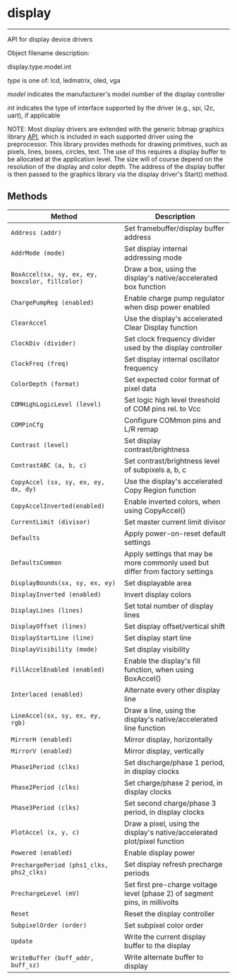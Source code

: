 # display
---------

API for display device drivers

Object filename description:

display.type.model.int

_type_ is one of: lcd, ledmatrix, oled, vga

_model_ indicates the manufacturer's model number of the display controller

_int_ indicates the type of interface supported by the driver (e.g., spi, i2c, uart), if applicable

NOTE: Most display drivers are extended with the generic bitmap graphics library [API](lib.gfx.bitmap.md), which is included in each supported driver using the preprocessor. This library provides methods for drawing primitives, such as pixels, lines, boxes, circles, text. The use of this requires a display buffer to be allocated at the application level. The size will of course depend on the resolution of the display and color depth. The address of the display buffer is then passed to the graphics library via the display driver's Start()  method.

## Methods

| Method                                        | Description                                                                           |
| ----------------------------------------------|-------------------------------------------------------------------------------------- |
|`Address (addr)`                               | Set framebuffer/display buffer address                                                |
|`AddrMode (mode)`                              | Set display internal addressing mode                                                  |
|`BoxAccel(sx, sy, ex, ey, boxcolor, fillcolor)`| Draw a box, using the display's native/accelerated box function                       |
|`ChargePumpReg (enabled)`                      | Enable charge pump regulator when disp power enabled                                  |
|`ClearAccel`                                   | Use the display's accelerated Clear Display function                                  |
|`ClockDiv (divider)`                           | Set clock frequency divider used by the display controller                            |
|`ClockFreq (freq)`                             | Set display internal oscillator frequency                                             |
|`ColorDepth (format)`                          | Set expected color format of pixel data                                               |
|`COMHighLogicLevel (level)`                    | Set logic high level threshold of COM pins rel. to Vcc                                |
|`COMPinCfg`                                    | Configure COMmon pins and L/R remap                                                   |
|`Contrast (level)`                             | Set display contrast/brightness                                                       |
|`ContrastABC (a, b, c)`                        | Set contrast/brightness level of subpixels a, b, c                                    |
|`CopyAccel (sx, sy, ex, ey, dx, dy)`           | Use the display's accelerated Copy Region function                                    |
|`CopyAccelInverted(enabled)`                   | Enable inverted colors, when using CopyAccel()                                        |
|`CurrentLimit (divisor)`                       | Set master current limit divisor                                                      |
|`Defaults`                                     | Apply power-on-reset default settings                                                 |
|`DefaultsCommon`                               | Apply settings that may be more commonly used but differ from factory settings        |
|`DisplayBounds(sx, sy, ex, ey)`                | Set displayable area                                                                  |
|`DisplayInverted (enabled)`                    | Invert display colors                                                                 |
|`DisplayLines (lines)`                         | Set total number of display lines                                                     |
|`DisplayOffset (lines)`                        | Set display offset/vertical shift                                                     |
|`DisplayStartLine (line)`                      | Set display start line                                                                |
|`DisplayVisibility (mode)`                     | Set display visibility                                                                |
|`FillAccelEnabled (enabled)`                   | Enable the display's fill function, when using BoxAccel()                             |
|`Interlaced (enabled)`                         | Alternate every other display line                                                    |
|`LineAccel(sx, sy, ex, ey, rgb)`               | Draw a line, using the display's native/accelerated line function                     |
|`MirrorH (enabled)`                            | Mirror display, horizontally                                                          |
|`MirrorV (enabled)`                            | Mirror display, vertically                                                            |
|`Phase1Period (clks)`                          | Set discharge/phase 1 period, in display clocks                                       |
|`Phase2Period (clks)`                          | Set charge/phase 2 period, in display clocks                                          |
|`Phase3Period (clks)`                          | Set second charge/phase 3 period, in display clocks                                   |
|`PlotAccel (x, y, c)`                          | Draw a pixel, using the display's native/accelerated plot/pixel function              |
|`Powered (enabled)`                            | Enable display power                                                                  |
|`PrechargePeriod (phs1_clks, phs2_clks)`       | Set display refresh precharge periods                                                 |
|`PrechargeLevel (mV)`                          | Set first pre-charge voltage level (phase 2) of segment pins, in millivolts           |
|`Reset`                                        | Reset the display controller                                                          |
|`SubpixelOrder (order)`                        | Set subpixel color order                                                              |
|`Update`                                       | Write the current display buffer to the display                                       |
|`WriteBuffer (buff_addr, buff_sz)`             | Write alternate buffer to display                                                     |
